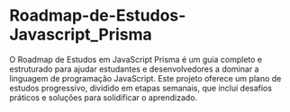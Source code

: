 # Roadmap-de-Estudos-Javascript_Prisma
O Roadmap de Estudos em JavaScript Prisma é um guia completo e estruturado para ajudar estudantes e desenvolvedores a dominar a linguagem de programação JavaScript. Este projeto oferece um plano de estudos progressivo, dividido em etapas semanais, que inclui desafios práticos e soluções para solidificar o aprendizado.
